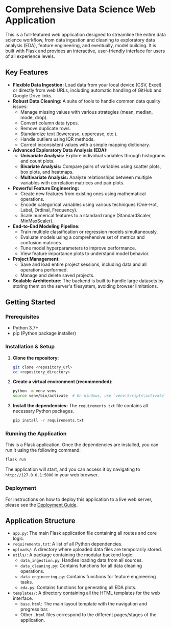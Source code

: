 # Comprehensive Data Science Web Application

This is a full-featured web application designed to streamline the entire data science workflow, from data ingestion and cleaning to exploratory data analysis (EDA), feature engineering, and eventually, model building. It is built with Flask and provides an interactive, user-friendly interface for users of all experience levels.

## Key Features

- **Flexible Data Ingestion:** Load data from your local device (CSV, Excel) or directly from web URLs, including automatic handling of GitHub and Google Drive links.
- **Robust Data Cleaning:** A suite of tools to handle common data quality issues:
    - Manage missing values with various strategies (mean, median, mode, drop).
    - Convert column data types.
    - Remove duplicate rows.
    - Standardize text (lowercase, uppercase, etc.).
    - Handle outliers using IQR methods.
    - Correct inconsistent values with a simple mapping dictionary.
- **Advanced Exploratory Data Analysis (EDA):**
    - **Univariate Analysis:** Explore individual variables through histograms and count plots.
    - **Bivariate Analysis:** Compare pairs of variables using scatter plots, box plots, and heatmaps.
    - **Multivariate Analysis:** Analyze relationships between multiple variables with correlation matrices and pair plots.
- **Powerful Feature Engineering:**
    - Create new features from existing ones using mathematical operations.
    - Encode categorical variables using various techniques (One-Hot, Label, Ordinal, Frequency).
    - Scale numerical features to a standard range (StandardScaler, MinMaxScaler).
- **End-to-End Modeling Pipeline:**
    - Train multiple classification or regression models simultaneously.
    - Evaluate models using a comprehensive set of metrics and confusion matrices.
    - Tune model hyperparameters to improve performance.
    - View feature importance plots to understand model behavior.
- **Project Management:**
    - Save and load entire project sessions, including data and all operations performed.
    - Manage and delete saved projects.
- **Scalable Architecture:** The backend is built to handle large datasets by storing them on the server's filesystem, avoiding browser limitations.

## Getting Started

### Prerequisites

- Python 3.7+
- pip (Python package installer)

### Installation & Setup

1.  **Clone the repository:**
    ```bash
    git clone <repository_url>
    cd <repository_directory>
    ```

2.  **Create a virtual environment (recommended):**
    ```bash
    python -m venv venv
    source venv/bin/activate  # On Windows, use `venv\Scripts\activate`
    ```

3.  **Install the dependencies:**
    The `requirements.txt` file contains all necessary Python packages.
    ```bash
    pip install -r requirements.txt
    ```

### Running the Application

This is a Flask application. Once the dependencies are installed, you can run it using the following command:

```bash
flask run
```

The application will start, and you can access it by navigating to `http://127.0.0.1:5000` in your web browser.

### Deployment

For instructions on how to deploy this application to a live web server, please see the [Deployment Guide](DEPLOYMENT.md).

## Application Structure

- `app.py`: The main Flask application file containing all routes and core logic.
- `requirements.txt`: A list of all Python dependencies.
- `uploads/`: A directory where uploaded data files are temporarily stored.
- `utils/`: A package containing the modular backend logic:
    - `data_ingestion.py`: Handles loading data from all sources.
    - `data_cleaning.py`: Contains functions for all data cleaning operations.
    - `data_engineering.py`: Contains functions for feature engineering tasks.
    - `eda.py`: Contains functions for generating all EDA plots.
- `templates/`: A directory containing all the HTML templates for the web interface.
    - `base.html`: The main layout template with the navigation and progress bar.
    - Other `.html` files correspond to the different pages/stages of the application.